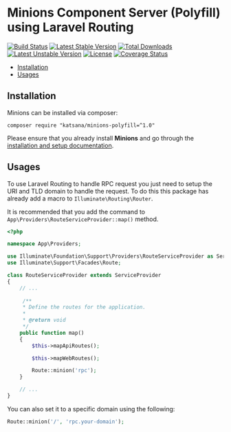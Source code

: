 Minions Component Server (Polyfill) using Laravel Routing
===================

[![Build Status](https://travis-ci.org/katsana/minions-polyfill.svg?branch=master)](https://travis-ci.org/katsana/minions-polyfill)
[![Latest Stable Version](https://poser.pugx.org/katsana/minions-polyfill/v/stable)](https://packagist.org/packages/katsana/minions-polyfill)
[![Total Downloads](https://poser.pugx.org/katsana/minions-polyfill/downloads)](https://packagist.org/packages/katsana/minions-polyfill)
[![Latest Unstable Version](https://poser.pugx.org/katsana/minions-polyfill/v/unstable)](https://packagist.org/packages/katsana/minions-polyfill)
[![License](https://poser.pugx.org/katsana/minions-polyfill/license)](https://packagist.org/packages/katsana/minions-polyfill)
[![Coverage Status](https://coveralls.io/repos/github/katsana/minions-polyfill/badge.svg?branch=master)](https://coveralls.io/github/katsana/minions-polyfill?branch=master)

* [Installation](#installation)
* [Usages](#usages)

## Installation

Minions can be installed via composer:

```
composer require "katsana/minions-polyfill=^1.0"
```

Please ensure that you already install **Minions** and go through the [installation and setup documentation](https://github.com/katsana/minions).

## Usages

To use Laravel Routing to handle RPC request you just need to setup the URI and TLD domain to handle the request. To do this this package has already add a macro to `Illuminate\Routing\Router`.

It is recommended that you add the command to `App\Providers\RouteServiceProvider::map()` method.

```php
<?php

namespace App\Providers;

use Illuminate\Foundation\Support\Providers\RouteServiceProvider as ServiceProvider;
use Illuminate\Support\Facades\Route;

class RouteServiceProvider extends ServiceProvider
{
    // ...
    
     /**
     * Define the routes for the application.
     *
     * @return void
     */
    public function map()
    {
        $this->mapApiRoutes();

        $this->mapWebRoutes();

        Route::minion('rpc');
    }

    // ...
}
```

You can also set it to a specific domain using the following:

```php
Route::minion('/', 'rpc.your-domain');
```
